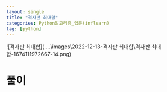 ```yaml
---
layout: single
title: "격자판 최대합"
categories: Python알고리즘_입문(inflearn)
tag: [python]
---
```


![격자판 최대합](..\..\images\2022-12-13-격자판 최대합\격자판 최대합-1674111972667-14.png)



# 풀이



